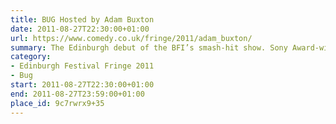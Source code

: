 ```yaml
---
title: BUG Hosted by Adam Buxton
date: 2011-08-27T22:30:00+01:00
url: https://www.comedy.co.uk/fringe/2011/adam_buxton/
summary: The Edinburgh debut of the BFI’s smash-hit show. Sony Award-winning Adam Buxton shows you the most extraordinary, innovative and downright hilarious music videos from around the world in his own inimitable style.
category:
- Edinburgh Festival Fringe 2011
- Bug
start: 2011-08-27T22:30:00+01:00
end: 2011-08-27T23:59:00+01:00
place_id: 9c7rwrx9+35
---
```

